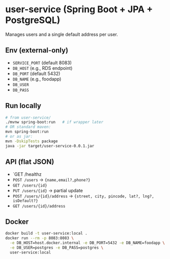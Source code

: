 # user-service (Spring Boot + JPA + PostgreSQL)

Manages users and a single default address per user.

## Env (external-only)
- `SERVICE_PORT` (default 8083)
- `DB_HOST` (e.g., RDS endpoint)
- `DB_PORT` (default 5432)
- `DB_NAME` (e.g., foodapp)
- `DB_USER`
- `DB_PASS`

## Run locally
```bash
# from user-service/
./mvnw spring-boot:run   # if wrapper later
# OR standard maven:
mvn spring-boot:run
# or as jar:
mvn -DskipTests package
java -jar target/user-service-0.0.1.jar
```

## API (flat JSON)
- `GET /healthz
- `POST /users` -> `{name,email?,phone?}`
- `GET /users/{id}`
- `PUT /users/{id}` -> partial update
- `POST /users/{id}/address` -> `{street, city, pincode, lat?, lng?, isDefault?}`
- `GET /users/{id}/address`

## Docker
```bash
docker build -t user-service:local .
docker run --rm -p 8083:8083 \
  -e DB_HOST=host.docker.internal -e DB_PORT=5432 -e DB_NAME=foodapp \
  -e DB_USER=postgres -e DB_PASS=postgres \
  user-service:local
```
